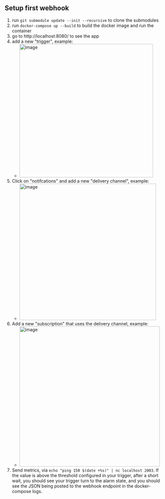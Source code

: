 ## Setup first webhook

1. run `git submodule update --init --recursive` to clone the submodules
2. run `docker-compose up --build` to build the docker image and run the container
3. go to http://localhost:8080/ to see the app
4. add a new "trigger", example:
   * <img width="429" alt="image" src="https://github.com/user-attachments/assets/3f5857bb-2104-4afe-aeb8-431059515883">
5. Click on "notifcations" and add a new "delivery channel", example:
   * <img width="439" alt="image" src="https://github.com/user-attachments/assets/126c6595-214a-422b-a3f5-e6084e4eac8e">
6. Add a new "subscription" that uses the delivery channel, example:
   * <img width="451" alt="image" src="https://github.com/user-attachments/assets/93749d21-4923-4b1f-962b-3e64aa680194">
7. Send metrics, via `echo "ping 150 $(date +%s)" | nc localhost 2003`. If the value is above the threshold configured in your trigger, after a short wait, you should see your trigger turn to the alarm state, and you should see the JSON being posted to the webhook endpoint in the docker-compose logs.




